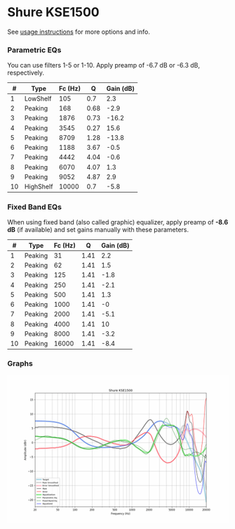 # Shure KSE1500
See [usage instructions](https://github.com/jaakkopasanen/AutoEq#usage) for more options and info.

### Parametric EQs
You can use filters 1-5 or 1-10. Apply preamp of -6.7 dB or -6.3 dB, respectively.

|   # | Type      |   Fc (Hz) |    Q |   Gain (dB) |
|-----|-----------|-----------|------|-------------|
|   1 | LowShelf  |       105 | 0.7  |         2.3 |
|   2 | Peaking   |       168 | 0.68 |        -2.9 |
|   3 | Peaking   |      1876 | 0.73 |       -16.2 |
|   4 | Peaking   |      3545 | 0.27 |        15.6 |
|   5 | Peaking   |      8709 | 1.28 |       -13.8 |
|   6 | Peaking   |      1188 | 3.67 |        -0.5 |
|   7 | Peaking   |      4442 | 4.04 |        -0.6 |
|   8 | Peaking   |      6070 | 4.07 |         1.3 |
|   9 | Peaking   |      9052 | 4.87 |         2.9 |
|  10 | HighShelf |     10000 | 0.7  |        -5.8 |

### Fixed Band EQs
When using fixed band (also called graphic) equalizer, apply preamp of **-8.6 dB** (if available) and set gains manually with these parameters.

|   # | Type    |   Fc (Hz) |    Q |   Gain (dB) |
|-----|---------|-----------|------|-------------|
|   1 | Peaking |        31 | 1.41 |         2.2 |
|   2 | Peaking |        62 | 1.41 |         1.5 |
|   3 | Peaking |       125 | 1.41 |        -1.8 |
|   4 | Peaking |       250 | 1.41 |        -2.1 |
|   5 | Peaking |       500 | 1.41 |         1.3 |
|   6 | Peaking |      1000 | 1.41 |        -0   |
|   7 | Peaking |      2000 | 1.41 |        -5.1 |
|   8 | Peaking |      4000 | 1.41 |        10   |
|   9 | Peaking |      8000 | 1.41 |        -3.2 |
|  10 | Peaking |     16000 | 1.41 |        -8.4 |

### Graphs
![](./Shure%20KSE1500.png)
